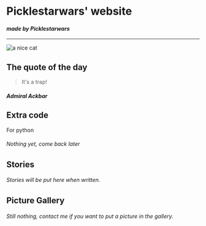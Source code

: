 # Picklestarwars' website
#### _made by Picklestarwars_
___________________________________________________
![a nice cat](https://media.istockphoto.com/id/1188933024/photo/studio-shot-of-an-adorable-tabby-cat.jpg?s=612x612&w=0&k=20&c=I57wNa75x7TO7WKHKhUX3Usd84t44jQ4hJ-Mn9e2JVM=)
## The quote of the day
> It's a trap!
##### Admiral Ackbar
## Extra code
For python 
###### Nothing yet, come back later
## Stories
###### Stories will be put here when written.
## Picture Gallery
###### Still nothing, contact me if you want to put a picture in the gallery.
